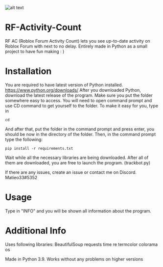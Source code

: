 ![alt text](https://i.ibb.co/930knfL/It-s-mine.png)
# RF-Activity-Count
RF AC (Roblox Forum Activity Count) lets you see up-to-date activity on Roblox Forum with next to no delay. Entirely made in Python as a small project to have fun making : )

# Installation
You are required to have latest version of Python installed. https://www.python.org/downloads/
After you downloaded Python, download the latest release of the program.
Make sure you put the folder somewhere easy to access. You will need to open command prompt and use CD command to get yourself to the folder. To make it easy for you, type in
```
cd
```
And after that, put the folder in the command prompt and press enter, you should be now in the directory of the folder.
Then, in the command prompt type the following:
```
pip install -r requirements.txt
```
Wait while all the necessary libraries are being downloaded. After all of them are downloaded, you are free to launch the program. (trackbot.py)

If there are any issues, create an issue or contact me on Discord. Matieo33#5352

# Usage
Type in "INFO" and you will be shown all information about the program.

# Additional Info
Uses following libraries:
BeautifulSoup
requests
time
re
termcolor
colorama
os

Made in Python 3.9. Works without any problems on higher versions
